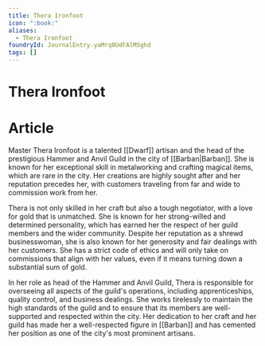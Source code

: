 ```yaml
---
title: Thera Ironfoot
icon: ":book:"
aliases:
  - Thera Ironfoot
foundryId: JournalEntry.yaMrq8UdFAlMSghd
tags: []
---
```


# Thera Ironfoot

# Article
Master Thera Ironfoot is a talented [[Dwarf]] artisan and the head of the prestigious Hammer and Anvil Guild in the city of [[Barban|Barban]]. She is known for her exceptional skill in metalworking and crafting magical items, which are rare in the city. Her creations are highly sought after and her reputation precedes her, with customers traveling from far and wide to commission work from her.

Thera is not only skilled in her craft but also a tough negotiator, with a love for gold that is unmatched. She is known for her strong-willed and determined personality, which has earned her the respect of her guild members and the wider community. Despite her reputation as a shrewd businesswoman, she is also known for her generosity and fair dealings with her customers. She has a strict code of ethics and will only take on commissions that align with her values, even if it means turning down a substantial sum of gold.

In her role as head of the Hammer and Anvil Guild, Thera is responsible for overseeing all aspects of the guild's operations, including apprenticeships, quality control, and business dealings. She works tirelessly to maintain the high standards of the guild and to ensure that its members are well-supported and respected within the city. Her dedication to her craft and her guild has made her a well-respected figure in [[Barban]] and has cemented her position as one of the city's most prominent artisans.